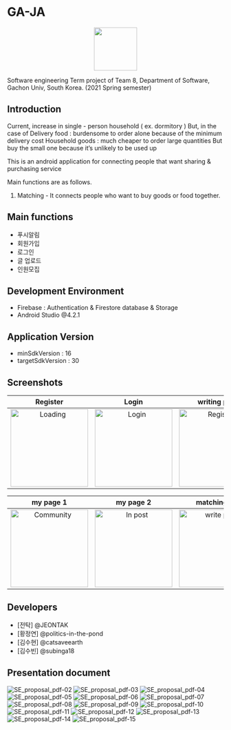 # GA-JA
<center><img src="https://user-images.githubusercontent.com/50789540/121800448-ea0a2600-cc6c-11eb-9864-7193f15e1709.png" width="100" height="100"></center>

Software engineering Term project of Team 8, Department of Software, Gachon Univ, South Korea. (2021 Spring semester)<br />

## Introduction
Current, increase in single - person household ( ex. dormitory ) 
But, in the case of 
 Delivery food : burdensome to order alone because of the minimum delivery cost
 Household goods : much cheaper to order large quantities But buy the small one because it’s unlikely to be used up  

This is an android application for connecting people that want sharing & purchasing service

Main functions are as follows.
1. Matching - It connects people who want to buy goods or food together.

## Main functions
- 푸시알림
- 회원가입
- 로그인
- 글 업로드
- 인원모집


## Development Environment
- Firebase : Authentication & Firestore database & Storage
- Android Studio @4.2.1

## Application Version
- minSdkVersion : 16
- targetSdkVersion : 30

## Screenshots

Register           |  Login    |  writing post  |  see post
:-------------------------:|:-------------------------:|:-------------------------:|:-------------------------:
<img src="https://user-images.githubusercontent.com/50789540/121800549-8d5b3b00-cc6d-11eb-82f6-ce9d93d52b78.png" width="180px" title="Loading" alt="Loading"></img>  |  <img src="https://user-images.githubusercontent.com/50789540/121800564-a663ec00-cc6d-11eb-812a-c253ca712931.png" width="180px" title="Login" alt="Login"></img>  |  <img src="https://user-images.githubusercontent.com/50789540/121800574-b54a9e80-cc6d-11eb-8322-69126ec129ae.png" width="180px" title="Register" alt="Register"></img>  |  <img src="https://user-images.githubusercontent.com/50789540/121800577-c4315100-cc6d-11eb-9ec0-b15b91b72199.png" width="180px" title="Home" alt="Home"></img>


my page 1           |  my page 2    |  matching fail  | matching success
:-------------------------:|:-------------------------:|:-------------------------:|:-------------------------:
<img src="https://user-images.githubusercontent.com/50789540/121800595-dad7a800-cc6d-11eb-915e-1b89e19fc91b.png" width="180px" title="Community" alt="Community"></img>  |  <img src="https://user-images.githubusercontent.com/50789540/121800603-e6c36a00-cc6d-11eb-8f74-56c1a8b36460.png" width="180px" title="In post" alt="In post"></img>  |  <img src="https://user-images.githubusercontent.com/50789540/121800618-ffcc1b00-cc6d-11eb-85f6-d4d50096e616.png" width="180px" title="write post" alt="write post"></img>  |  <img src="https://user-images.githubusercontent.com/50789540/121800636-0e1a3700-cc6e-11eb-9e88-3d231de6ae98.png" width="180px" title="matching" alt="matching"></img>



## Developers
* [전탁] @JEONTAK
* [황정연] @politics-in-the-pond
* [김수현] @catsaveearth
* [김수빈] @subinga18


## Presentation document
![SE_proposal_pdf-02](https://user-images.githubusercontent.com/74289147/228924210-cc486780-001e-4cc0-9cf3-1e8056a7cc39.png)
![SE_proposal_pdf-03](https://user-images.githubusercontent.com/74289147/228924227-5f269d38-afb7-4f1f-91b1-d426e1722184.png)
![SE_proposal_pdf-04](https://user-images.githubusercontent.com/74289147/228924245-22313239-cc75-47db-b7f9-3d57653242e5.png)
![SE_proposal_pdf-05](https://user-images.githubusercontent.com/74289147/228924253-382286d8-1077-4bbe-9486-5cd09f22b549.png)
![SE_proposal_pdf-06](https://user-images.githubusercontent.com/74289147/228924276-4c973d4c-ebf7-4e5f-83a7-88339764ce9a.png)
![SE_proposal_pdf-07](https://user-images.githubusercontent.com/74289147/228924291-c00aca85-9ff2-4985-8c37-14556bef414d.png)
![SE_proposal_pdf-08](https://user-images.githubusercontent.com/74289147/228924293-7eb81c14-bc4e-405f-8152-fd45a04dfd66.png)
![SE_proposal_pdf-09](https://user-images.githubusercontent.com/74289147/228924296-b09a5ba8-0d2f-4be1-89ba-a77043fa3dc3.png)
![SE_proposal_pdf-10](https://user-images.githubusercontent.com/74289147/228924298-298418a3-07b1-441f-8dad-a64d473bf972.png)
![SE_proposal_pdf-11](https://user-images.githubusercontent.com/74289147/228924302-0604acbb-fa98-4b23-a836-dc61a078f2d8.png)
![SE_proposal_pdf-12](https://user-images.githubusercontent.com/74289147/228924307-b9fdeab0-73ca-41a8-8041-d0628bcf55ff.png)
![SE_proposal_pdf-13](https://user-images.githubusercontent.com/74289147/228924311-d2b62e2f-db58-46c9-9d90-e529583b4a6d.png)
![SE_proposal_pdf-14](https://user-images.githubusercontent.com/74289147/228924314-78d0c3f3-bdfc-4b3a-9dfa-0417309b35bd.png)
![SE_proposal_pdf-15](https://user-images.githubusercontent.com/74289147/228924318-d84e12d8-6231-4470-8c89-ff653cdd5b4c.png)


